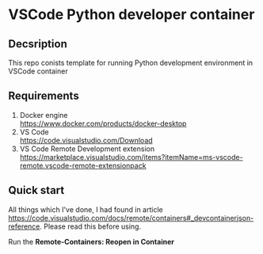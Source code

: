 # VSCode Python developer container
## Decsription
This repo conists template for running Python development environment in VSCode container

## Requirements
1. Docker engine  
https://www.docker.com/products/docker-desktop  
2. VS Code  
https://code.visualstudio.com/Download  
3. VS Code Remote Development extension  
https://marketplace.visualstudio.com/items?itemName=ms-vscode-remote.vscode-remote-extensionpack

## Quick start
All things which I've done, I had found in article https://code.visualstudio.com/docs/remote/containers#_devcontainerjson-reference. Please read this before using.

Run the **Remote-Containers: Reopen in Container**

